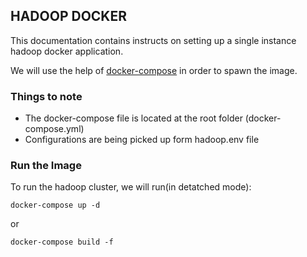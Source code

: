 ## HADOOP DOCKER 

This documentation contains instructs on setting up a single instance hadoop docker application.

We will use the help of [docker-compose](https://docs.docker.com/compose/) in order to spawn the image.

### Things to note
- The docker-compose file is located at the root folder (docker-compose.yml) 
- Configurations are being picked up form hadoop.env file

### Run the Image 

To run the hadoop cluster, we will run(in detatched mode):

``docker-compose up -d``

or

``docker-compose build -f  ``

